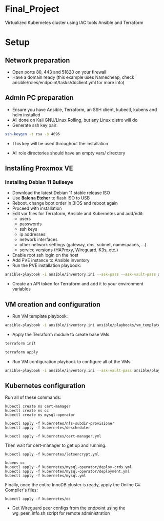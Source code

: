 # Final_Project
Virtualized Kubernetes cluster using IAC tools Ansible and Terraform

# Setup

## Network preparation

- Open ports 80, 443 and 51820 on your firewall
- Have a domain ready (this example uses Namecheap, check ansible/roles/endpoint/tasks/ddclient.yml for more info)

## Admin PC preparation

- Ensure you have Ansible, Terraform, an SSH client, kubectl, kubens and helm installed
- All done on Kali GNU/Linux Rolling, but any Linux distro will do
- Generate ssh key pair:

```bash
ssh-keygen -t rsa -b 4096
```

- This key will be used throughout the installation

- All role directories should have an empty vars/ directory

## Installing Proxmox VE

### Installing Debian 11 Bullseye

- Download the latest Debian 11 stable release ISO
- Use **Balena Etcher** to flash ISO to USB
- Reboot, change boot order in BIOS and reboot again
- Proceed with installation
- Edit var files for Terraform, Ansible and Kubernetes and add/edit:
	- users
	- passwords
	- ssh keys
	- ip addresses
	- network interfaces
	- other network settings (gateway, dns, subnet, namespaces, ...)
	- service versions (HAProxy, Wireguard, K3s, etc.)
- Enable root ssh login on the host
- Add PVE instance to Ansible inventory
- Run the PVE installation playbook:

```bash
ansible-playbook -i ansible/inventory.ini --ask-pass --ask-vault-pass ansible/playbooks/pve.yml
```

- Create an API token for Terraform and add it to your environment variables

## VM creation and configuration

- Run VM template playbook:

```bash
ansible-playbook -i ansible/inventory.ini ansible/playbooks/vm_template.yml
```

- Apply the Terraform module to create base VMs

```bash
terraform init
```

```bash
terraform apply
```

- Run VM configuration playbook to configure all of the VMs

```bash
ansible-playbook -i ansible/inventory.ini --ask-vault-pass ansible/playbooks/vm_conf.yml
```

## Kubernetes configuration

Run all of these commands:

```
kubectl create ns cert-manager
kubectl create ns oc
kubectl create ns mysql-operator
```

```
kubectl apply -f kubernetes/nfs-subdir-provisioner
kubectl apply -f kubernetes/descheduler
```

```
kubectl apply -f kubernetes/cert-manager.yml
```

Then wait for cert-manager to get up and running.

```
kubectl apply -f kubernetes/letsencrypt.yml
```

```
kubens oc
kubectl apply -f kubernetes/mysql-operator/deploy-crds.yml
kubectl apply -f kubernetes/mysql-operator/deployment.yml
kubectl apply -f kubernetes/mysql.yml
```

Finally, once the entire InnoDB cluster is ready, apply the Online C# Compiler's files:

```
kubectl apply -f kubernetes/oc
```

- Get Wireguard peer configs from the endpoint using the wg_peer_info.sh script for remote administration
